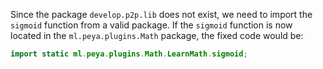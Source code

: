 Since the package `develop.p2p.lib` does not exist, we need to import the `sigmoid` function from a valid package. If the `sigmoid` function is now located in the `ml.peya.plugins.Math` package, the fixed code would be:

```java
import static ml.peya.plugins.Math.LearnMath.sigmoid;
```